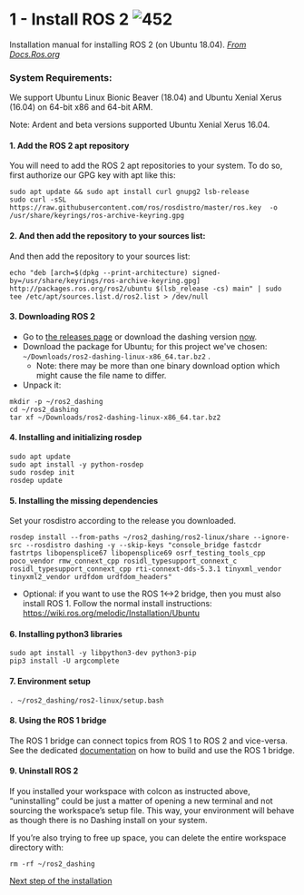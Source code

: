 # 1 - Install ROS 2  ![452](https://user-images.githubusercontent.com/79080234/118667055-f331df80-b7f3-11eb-9b9b-0debfd435b95.png)

Installation manual for installing ROS 2 (on Ubuntu 18.04).
[_From Docs.Ros.org_](https://docs.ros.org/en/foxy/Installation/Ubuntu-Install-Binary.html)

### System Requirements:
We support Ubuntu Linux Bionic Beaver (18.04) and Ubuntu Xenial Xerus (16.04) on 64-bit x86 and 64-bit ARM.

Note: Ardent and beta versions supported Ubuntu Xenial Xerus 16.04.
#### 1. Add the ROS 2 apt repository
You will need to add the ROS 2 apt repositories to your system. To do so, first authorize our GPG key with apt like this:
```
sudo apt update && sudo apt install curl gnupg2 lsb-release
sudo curl -sSL https://raw.githubusercontent.com/ros/rosdistro/master/ros.key  -o /usr/share/keyrings/ros-archive-keyring.gpg
```
#### 2. And then add the repository to your sources list:
And then add the repository to your sources list:
```
echo "deb [arch=$(dpkg --print-architecture) signed-by=/usr/share/keyrings/ros-archive-keyring.gpg] http://packages.ros.org/ros2/ubuntu $(lsb_release -cs) main" | sudo tee /etc/apt/sources.list.d/ros2.list > /dev/null
```
#### 3. Downloading ROS 2
- Go to [the releases page](https://github.com/ros2/ros2/releases) or download the dashing version [now](https://github.com/ros2/ros2/releases/download/release-dashing-20201202/ros2-dashing-20201202-linux-bionic-amd64.tar.bz2).
- Download the package for Ubuntu; for this project we've chosen: `~/Downloads/ros2-dashing-linux-x86_64.tar.bz2` .
  - Note: there may be more than one binary download option which might cause the file name to differ.
- Unpack it:
```
mkdir -p ~/ros2_dashing
cd ~/ros2_dashing
tar xf ~/Downloads/ros2-dashing-linux-x86_64.tar.bz2
```

#### 4. Installing and initializing rosdep
```
sudo apt update
sudo apt install -y python-rosdep
sudo rosdep init
rosdep update
```

#### 5. Installing the missing dependencies
Set your rosdistro according to the release you downloaded.
```
rosdep install --from-paths ~/ros2_dashing/ros2-linux/share --ignore-src --rosdistro dashing -y --skip-keys "console_bridge fastcdr fastrtps libopensplice67 libopensplice69 osrf_testing_tools_cpp poco_vendor rmw_connext_cpp rosidl_typesupport_connext_c rosidl_typesupport_connext_cpp rti-connext-dds-5.3.1 tinyxml_vendor tinyxml2_vendor urdfdom urdfdom_headers"
```
 - Optional:  if you want to use the ROS 1<->2 bridge, then you must also install ROS 1. Follow the normal install instructions: https://wiki.ros.org/melodic/Installation/Ubuntu

#### 6. Installing python3 libraries
```
sudo apt install -y libpython3-dev python3-pip
pip3 install -U argcomplete
```

#### 7. Environment setup
```
. ~/ros2_dashing/ros2-linux/setup.bash
```

#### 8. Using the ROS 1 bridge
The ROS 1 bridge can connect topics from ROS 1 to ROS 2 and vice-versa. See the dedicated [documentation](https://github.com/ros2/ros1_bridge/blob/master/README.md) on how to build and use the ROS 1 bridge.

#### 9. Uninstall ROS 2
If you installed your workspace with colcon as instructed above, “uninstalling” could be just a matter of opening a new terminal and not sourcing the workspace’s setup file. This way, your environment will behave as though there is no Dashing install on your system.

If you’re also trying to free up space, you can delete the entire workspace directory with:
```
rm -rf ~/ros2_dashing
```

[Next step of the installation](https://github.com/mattijsk14/BinPicking/blob/main/Installation/2%20-%20Install%20OpenVino.md)
